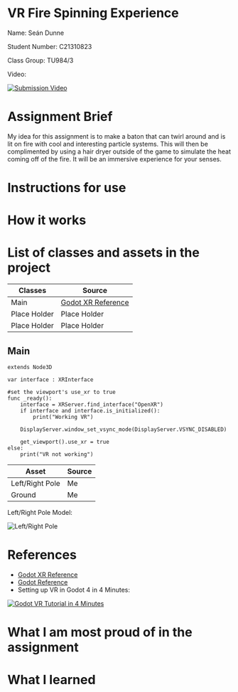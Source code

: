 ﻿
# VR Fire Spinning Experience

Name: Seán Dunne

Student Number: C21310823

Class Group: TU984/3

Video:

[![Submission Video](http://img.youtube.com/vi/dQw4w9WgXcQ/0.jpg)](https://www.youtube.com/watch?v=dQw4w9WgXcQ)

# Assignment Brief
My idea for this assignment is to make a baton that can twirl around and is lit on fire with cool and interesting particle systems. This will then be complimented by using a hair dryer outside of the game to simulate the heat coming off of the fire. It will be an immersive experience for your senses.

# Instructions for use

# How it works

# List of classes and assets in the project

| Classes | Source |
|-----------|-----------|
| Main | [Godot XR Reference](https://docs.godotengine.org/en/stable/tutorials/xr/setting_up_xr.html)  |
| Place Holder  | Place Holder |
| Place Holder  | Place Holder  |

## Main
``` Py
extends Node3D

var interface : XRInterface

#set the viewport's use_xr to true
func _ready():
	interface = XRServer.find_interface("OpenXR")
	if interface and interface.is_initialized():
		print("Working VR")
		
	DisplayServer.window_set_vsync_mode(DisplayServer.VSYNC_DISABLED)
		
	get_viewport().use_xr = true
else:
	print("VR not working")
```

| Asset | Source |
|-----------|-----------|
| Left/Right Pole  | Me  |
| Ground | Me  |

Left/Right Pole Model:

![Left/Right Pole](https://imgur.com/NQUrXq0.png)

# References
* [Godot XR Reference](https://docs.godotengine.org/en/stable/tutorials/xr/setting_up_xr.html)
* [Godot Reference](https://docs.godotengine.org/en/stable/about/introduction.html)
* Setting up VR in Godot 4 in 4 Minutes:

[![Godot VR Tutorial in 4 Minutes](http://img.youtube.com/vi/uh6bFdpnqVc/0.jpg)](https://www.youtube.com/watch?v=uh6bFdpnqVc)

# What I am most proud of in the assignment

# What I learned

